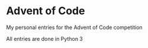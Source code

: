 # Advent of Code
My personal entries for the Advent of Code competition

All entries are done in Python 3
